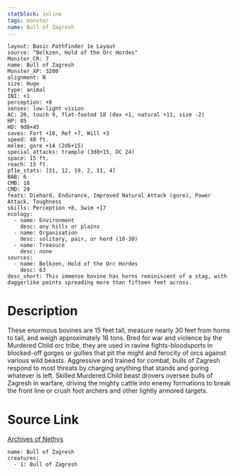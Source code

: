 ```yaml
---
statblock: inline
tags: monster
name: Bull of Zagresh
---
```

```statblock
layout: Basic Pathfinder 1e Layout
source: "Belkzen, Hold of the Orc Hordes"
Monster_CR: 7
name: Bull of Zagresh
Monster_XP: 3200
alignment: N
size: Huge
type: animal
INI: +1
perception: +8
senses: low-light vision
AC: 20, touch 9, flat-footed 18 (dex +1, natural +11, size -2)
HP: 85
HD: 9d8+45
saves: Fort +10, Ref +7, Will +3
speed: 40 ft.
melee: gore +14 (2d6+15)
special_attacks: trample (3d8+15, DC 24)
space: 15 ft.
reach: 15 ft.
pf1e_stats: [31, 12, 19, 2, 11, 4]
BAB: 6
CMB: 18
CMD: 29
feats: Diehard, Endurance, Improved Natural Attack (gore), Power Attack, Toughness
skills: Perception +8, Swim +17
ecology:
  - name: Environment
    desc: any hills or plains
  - name: Organisation
    desc: solitary, pair, or herd (10-30)
  - name: Treasure
    desc: none
sources:
  - name: Belkzen, Hold of the Orc Hordes
    desc: 63
desc_short: This immense bovine has horns reminiscent of a stag, with daggerlike points spreading more than fifteen feet across.
```
# Description
These enormous bovines are 15 feet tall, measure nearly 30 feet from horns to tail, and weigh approximately 16 tons. Bred for war and violence by the Murdered Child orc tribe, they are used in ravine fights-bloodsports in blocked-off gorges or gullies that pit the might and ferocity of orcs against various wild beasts. Aggressive and trained for combat, bulls of Zagresh respond to most threats by charging anything that stands and goring whatever is left. Skilled Murdered Child beast drovers oversee bulls of Zagresh in warfare, driving the mighty cattle into enemy formations to break the front line or crush foot archers and other lightly armored targets.
# Source Link
[Archives of Nethys](https://aonprd.com/MonsterDisplay.aspx?ItemName=Bull%20of%20Zagresh)
```encounter-table
name: Bull of Zagresh
creatures:
  - 1: Bull of Zagresh
```
